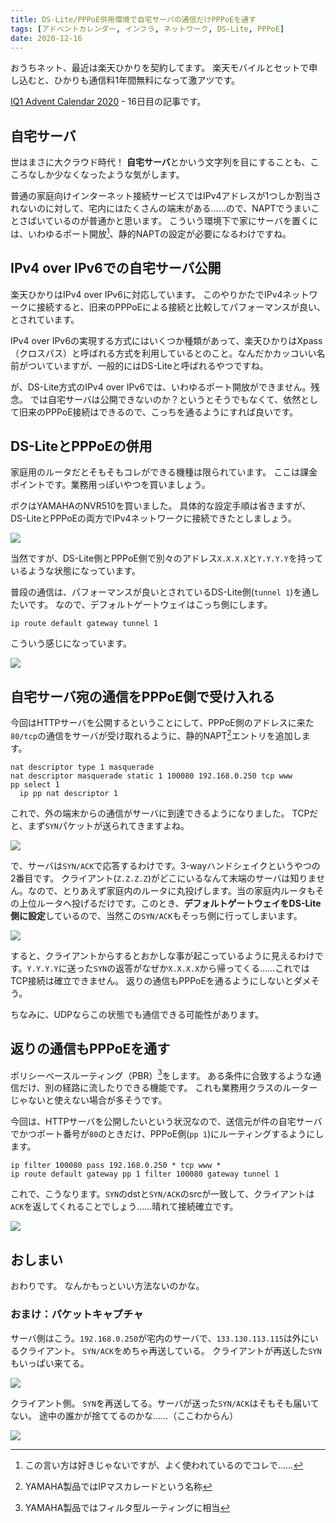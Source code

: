 ```yaml
---
title: DS-Lite/PPPoE併用環境で自宅サーバの通信だけPPPoEを通す
tags: [アドベントカレンダー, インフラ, ネットワーク, DS-Lite, PPPoE]
date: 2020-12-16
---
```


おうちネット、最近は楽天ひかりを契約してます。
楽天モバイルとセットで申し込むと、ひかりも通信料1年間無料になって激アツです。

<!--more-->

[IQ1 Advent Calendar 2020](https://adventar.org/calendars/5197) - 16日目の記事です。

## 自宅サーバ

世はまさに大クラウド時代！
**自宅サーバ**とかいう文字列を目にすることも、こころなしか少なくなったような気がします。

普通の家庭向けインターネット接続サービスではIPv4アドレスが1つしか割当されないのに対して、宅内にはたくさんの端末がある……ので、NAPTでうまいことさばいているのが普通かと思います。
こういう環境下で家にサーバを置くには、いわゆるポート開放[^1]、静的NAPTの設定が必要になるわけですね。

[^1]: この言い方は好きじゃないですが、よく使われているのでコレで……

## IPv4 over IPv6での自宅サーバ公開

楽天ひかりはIPv4 over IPv6に対応しています。
このやりかたでIPv4ネットワークに接続すると、旧来のPPPoEによる接続と比較してパフォーマンスが良い、とされています。

IPv4 over IPv6の実現する方式にはいくつか種類があって、楽天ひかりはXpass（クロスパス）と呼ばれる方式を利用しているとのこと。なんだかカッコいい名前がついていますが、一般的にはDS-Liteと呼ばれるやつですね。

が、DS-Lite方式のIPv4 over IPv6では、いわゆるポート開放ができません。残念。
では自宅サーバは公開できないのか？というとそうでもなくて、依然として旧来のPPPoE接続はできるので、こっちを通るようにすれば良いです。

## DS-LiteとPPPoEの併用

家庭用のルータだとそもそもコレができる機種は限られています。
ここは課金ポイントです。業務用っぽいやつを買いましょう。

ボクはYAMAHAのNVR510を買いました。
具体的な設定手順は省きますが、DS-LiteとPPPoEの両方でIPv4ネットワークに接続できたとしましょう。

![](1.png)

当然ですが、DS-Lite側とPPPoE側で別々のアドレス`X.X.X.X`と`Y.Y.Y.Y`を持っているような状態になっています。

普段の通信は、パフォーマンスが良いとされているDS-Lite側(`tunnel 1`)を通したいです。
なので、デフォルトゲートウェイはこっち側にします。

```
ip route default gateway tunnel 1
```

こういう感じになっています。

![](2.png)

## 自宅サーバ宛の通信をPPPoE側で受け入れる

今回はHTTPサーバを公開するということにして、PPPoE側のアドレスに来た`80/tcp`の通信をサーバが受け取れるように、静的NAPT[^2]エントリを追加します。

[^2]: YAMAHA製品ではIPマスカレードという名称

```
nat descriptor type 1 masquerade
nat descriptor masquerade static 1 100080 192.168.0.250 tcp www
pp select 1
  ip pp nat descriptor 1
```

これで、外の端末からの通信がサーバに到達できるようになりました。
TCPだと、まず`SYN`パケットが送られてきますよね。

![](3.png)

で、サーバは`SYN/ACK`で応答するわけです。3-wayハンドシェイクというやつの2番目です。
クライアント(`Z.Z.Z.Z`)がどこにいるなんて末端のサーバは知りません。なので、とりあえず家庭内のルータに丸投げします。当の家庭内ルータもその上位ルータへ投げるだけです。このとき、**デフォルトゲートウェイをDS-Lite側に設定**しているので、当然この`SYN/ACK`もそっち側に行ってしまいます。

![](4.png)

すると、クライアントからするとおかしな事が起こっているように見えるわけです。`Y.Y.Y.Y`に送った`SYN`の返答がなぜか`X.X.X.X`から帰ってくる……これではTCP接続は確立できません。
返りの通信もPPPoEを通るようにしないとダメそう。

ちなみに、UDPならこの状態でも通信できる可能性があります。

## 返りの通信もPPPoEを通す

ポリシーベースルーティング（PBR）[^3]をします。
ある条件に合致するような通信だけ、別の経路に流したりできる機能です。
これも業務用クラスのルーターじゃないと使えない場合が多そうです。

[^3]: YAMAHA製品ではフィルタ型ルーティングに相当

今回は、HTTPサーバを公開したいという状況なので、送信元が件の自宅サーバでかつポート番号が`80`のときだけ、PPPoE側(`pp 1`)にルーティングするようにします。

```
ip filter 100080 pass 192.168.0.250 * tcp www *
ip route default gateway pp 1 filter 100080 gateway tunnel 1
```

これで、こうなります。`SYN`のdstと`SYN/ACK`のsrcが一致して、クライアントは`ACK`を返してくれることでしょう……晴れて接続確立です。

![](5.png)

## おしまい

おわりです。
なんかもっといい方法ないのかな。

### おまけ：パケットキャプチャ

サーバ側はこう。`192.168.0.250`が宅内のサーバで、`133.130.113.115`は外にいるクライアント。
`SYN/ACK`をめちゃ再送している。
クライアントが再送した`SYN`もいっぱい来てる。

![](server.png)

クライアント側。
`SYN`を再送してる。サーバが送った`SYN/ACK`はそもそも届いてない。
途中の誰かが捨ててるのかな……（ここわからん）

![](client.png)
